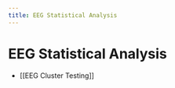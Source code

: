 ```yaml
---
title: EEG Statistical Analysis
---
```


# EEG Statistical Analysis
- [[EEG Cluster Testing]]


















































